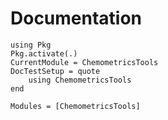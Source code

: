 # Documentation

```@meta
using Pkg
Pkg.activate(.)
CurrentModule = ChemometricsTools
DocTestSetup = quote
	using ChemometricsTools
end
```

```@autodocs
Modules = [ChemometricsTools]
```
